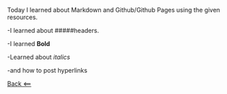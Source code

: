 Today I  learned about Markdown and Github/Github Pages using the given resources. 

-I learned about #####headers.

-I learned **Bold**

-Learned about *italics*

-and how to post hyperlinks []()

[Back <==](README.md)
